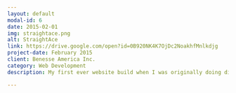 ```yaml
---
layout: default
modal-id: 6
date: 2015-02-01
img: straightace.png
alt: StraightAce
link: https://drive.google.com/open?id=0B920NK4K7OjDc2NoakhfMnlkdjg
project-date: February 2015
client: Benesse America Inc.
category: Web Development
description: My first ever website build when I was originally doing digital marketing and ended up taking on this project. I taught myself HTML/CSS and basic Javascript to create this as well as learn to work with PSD mockups and a designer.

---
```

